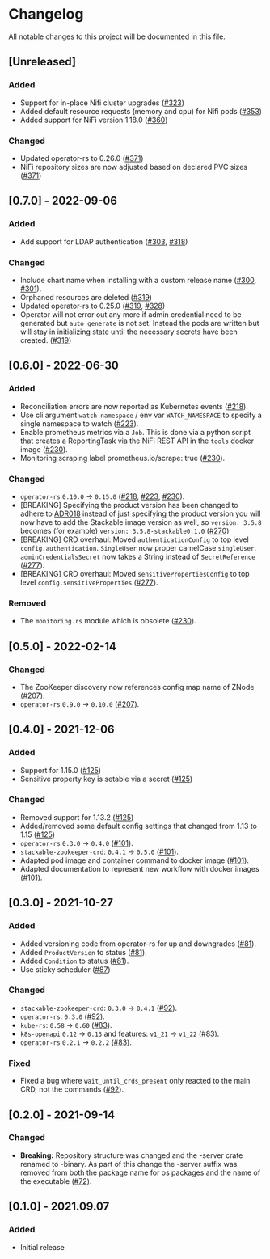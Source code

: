 # Changelog

All notable changes to this project will be documented in this file.

## [Unreleased]

### Added

- Support for in-place Nifi cluster upgrades ([#323])
- Added default resource requests (memory and cpu) for Nifi pods ([#353])
- Added support for NiFi version 1.18.0 ([#360])

### Changed

- Updated operator-rs to 0.26.0 ([#371])
- NiFi repository sizes are now adjusted based on declared PVC sizes ([#371])

[#323]: https://github.com/stackabletech/nifi-operator/pull/323
[#353]: https://github.com/stackabletech/nifi-operator/pull/353
[#360]: https://github.com/stackabletech/nifi-operator/pull/360
[#371]: https://github.com/stackabletech/nifi-operator/pull/371

## [0.7.0] - 2022-09-06

### Added

- Add support for LDAP authentication ([#303], [#318])

### Changed

- Include chart name when installing with a custom release name ([#300], [#301]).
- Orphaned resources are deleted ([#319])
- Updated operator-rs to 0.25.0 ([#319], [#328])
- Operator will not error out any more if admin credential need to be generated but `auto_generate` is not set.
  Instead the pods are written but will stay in initializing state until the necessary secrets have been
  created. ([#319])

[#300]: https://github.com/stackabletech/nifi-operator/pull/300
[#301]: https://github.com/stackabletech/nifi-operator/pull/301
[#303]: https://github.com/stackabletech/nifi-operator/pull/303
[#318]: https://github.com/stackabletech/nifi-operator/pull/318
[#319]: https://github.com/stackabletech/nifi-operator/pull/319
[#328]: https://github.com/stackabletech/nifi-operator/pull/328

## [0.6.0] - 2022-06-30

### Added

- Reconciliation errors are now reported as Kubernetes events ([#218]).
- Use cli argument `watch-namespace` / env var `WATCH_NAMESPACE` to specify
  a single namespace to watch ([#223]).
- Enable prometheus metrics via a `Job`. This is done via a python script that creates a ReportingTask via the NiFi REST API in the `tools` docker image ([#230]).
- Monitoring scraping label prometheus.io/scrape: true ([#230]).

### Changed

- `operator-rs` `0.10.0` -> `0.15.0` ([#218], [#223], [#230]).
- [BREAKING] Specifying the product version has been changed to adhere to [ADR018](https://docs.stackable.tech/home/contributor/adr/ADR018-product_image_versioning.html) instead of just specifying the product version you will now have to add the Stackable image version as well, so `version: 3.5.8` becomes (for example) `version: 3.5.8-stackable0.1.0` ([#270])
- [BREAKING] CRD overhaul: Moved `authenticationConfig` to top level `config.authentication`. `SingleUser` now proper camelCase `singleUser`. `adminCredentialsSecret` now takes a String instead of `SecretReference` ([#277]).
- [BREAKING] CRD overhaul: Moved `sensitivePropertiesConfig` to top level `config.sensitiveProperties` ([#277]).

### Removed

- The `monitoring.rs` module which is obsolete ([#230]).

[#218]: https://github.com/stackabletech/nifi-operator/pull/218
[#223]: https://github.com/stackabletech/nifi-operator/pull/223
[#230]: https://github.com/stackabletech/nifi-operator/pull/230
[#270]: https://github.com/stackabletech/nifi-operator/pull/270
[#277]: https://github.com/stackabletech/nifi-operator/pull/277

## [0.5.0] - 2022-02-14

### Changed

- The ZooKeeper discovery now references config map name of ZNode ([#207]).
- `operator-rs` `0.9.0` → `0.10.0` ([#207]).

[#207]: https://github.com/stackabletech/nifi-operator/pull/207

## [0.4.0] - 2021-12-06

### Added

- Support for 1.15.0 ([#125])
- Sensitive property key is setable via a secret ([#125])

### Changed

- Removed support for 1.13.2 ([#125])
- Added/removed some default config settings that changed from 1.13 to 1.15 ([#125])
- `operator-rs` `0.3.0` → `0.4.0` ([#101]).
- `stackable-zookeeper-crd`: `0.4.1` → `0.5.0` ([#101]).
- Adapted pod image and container command to docker image ([#101]).
- Adapted documentation to represent new workflow with docker images ([#101]).

[#101]: https://github.com/stackabletech/nifi-operator/pull/101
[#125]: https://github.com/stackabletech/nifi-operator/pull/125

## [0.3.0] - 2021-10-27

### Added

- Added versioning code from operator-rs for up and downgrades ([#81]).
- Added `ProductVersion` to status ([#81]).
- Added `Condition` to status ([#81]).
- Use sticky scheduler ([#87])

### Changed

- `stackable-zookeeper-crd`: `0.3.0` → `0.4.1` ([#92]).
- `operator-rs`: `0.3.0` ([#92]).
- `kube-rs`: `0.58` → `0.60` ([#83]).
- `k8s-openapi` `0.12` → `0.13` and features: `v1_21` → `v1_22` ([#83]).
- `operator-rs` `0.2.1` → `0.2.2` ([#83]).

### Fixed

- Fixed a bug where `wait_until_crds_present` only reacted to the main CRD, not the commands ([#92]).

[#92]: https://github.com/stackabletech/nifi-operator/pull/92
[#83]: https://github.com/stackabletech/nifi-operator/pull/83
[#81]: https://github.com/stackabletech/nifi-operator/pull/81
[#87]: https://github.com/stackabletech/nifi-operator/pull/87

## [0.2.0] - 2021-09-14

### Changed

- **Breaking:** Repository structure was changed and the -server crate renamed to -binary. As part of this change the -server suffix was removed from both the package name for os packages and the name of the executable ([#72]).

[#72]: https://github.com/stackabletech/nifi-operator/pull/72

## [0.1.0] - 2021.09.07

### Added

- Initial release
